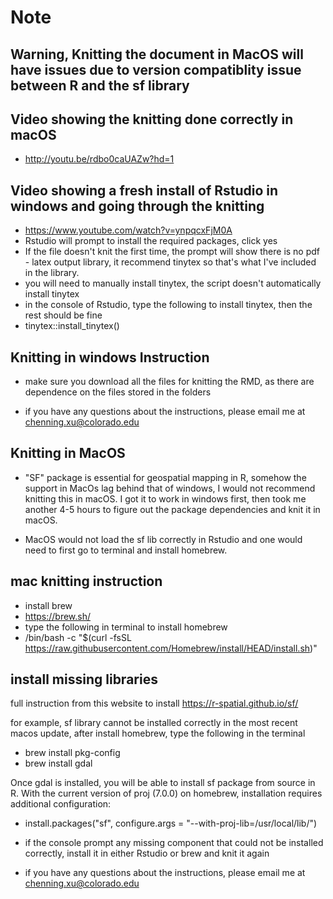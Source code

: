 # Note

## Warning, Knitting the document in MacOS will have issues due to version compatiblity issue between R and the sf library

## Video showing the knitting done correctly in macOS

* http://youtu.be/rdbo0caUAZw?hd=1

## Video showing a fresh install of Rstudio in windows and going through the knitting

* https://www.youtube.com/watch?v=ynpqcxFjM0A
* Rstudio will prompt to install the required packages, click yes
* If the file doesn't knit the first time, the prompt will show there is no pdf - latex output library, it recommend tinytex so that's what I've included in the library.
* you will need to manually install tinytex, the script doesn't automatically install tinytex
* in the console of Rstudio, type the following to install tinytex, then the rest should be fine
* tinytex::install_tinytex()

## Knitting in windows Instruction

* make sure you download all the files for knitting the RMD, as there are dependence on the files stored in the folders

* if you have any questions about the instructions, please email me at chenning.xu@colorado.edu
 
## Knitting in MacOS

* "SF" package is essential for geospatial mapping in R, somehow the support in MacOs lag behind that of windows, I would not recommend knitting this in macOS. I got it to work in windows first, then took me another 4-5 hours to figure out the package dependencies and knit it in macOS.

* MacOS would not load the sf lib correctly in Rstudio and one would need to first go to terminal and install homebrew.

## mac knitting instruction

*  install brew
*  https://brew.sh/
* type the following in terminal to install homebrew
* /bin/bash -c "$(curl -fsSL https://raw.githubusercontent.com/Homebrew/install/HEAD/install.sh)"


## install missing libraries

full instruction from this website to install https://r-spatial.github.io/sf/

for example, sf library cannot be installed correctly in the most recent macos update, after install homebrew, type the following in the terminal

* brew install pkg-config 
* brew install gdal

Once gdal is installed, you will be able to install sf package from source in R. With the current version of proj (7.0.0) on homebrew, installation requires additional configuration:

* install.packages("sf", configure.args = "--with-proj-lib=/usr/local/lib/")

* if the console prompt any missing component that could not be installed correctly, install it in either Rstudio or brew and knit it again

* if you have any questions about the instructions, please email me at chenning.xu@colorado.edu


